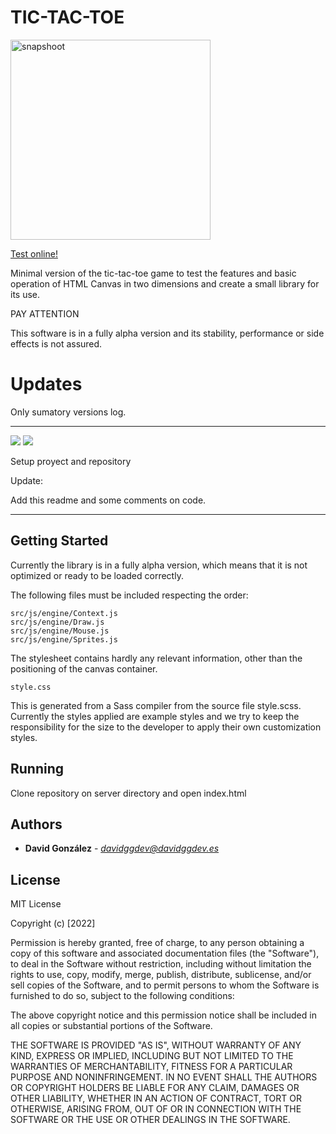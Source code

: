 # TIC-TAC-TOE
 
<img src="https://davidggdev.es/workbench/tic-tac-toe/tic-tac-toe.png" alt="snapshoot" width="320"/>

[Test online!](https://davidggdev.es/workbench/tic-tac-toe/)

Minimal version of the tic-tac-toe game to test the features and basic operation 
of HTML Canvas in two dimensions and create a small library for its use.

PAY ATTENTION

This software is in a fully alpha version and its stability, performance or 
side effects is not assured.
 
# Updates

Only sumatory versions log.

---
 

![](https://img.shields.io/badge/Alpha_1_wip-5c7219?style=for-the-badge&logo=esbuild&labelColor=1e485a&logoColor=white) 
![](https://img.shields.io/badge/UPDATE-2022/18/12-red?style=for-the-badge) 

Setup proyect and repository

Update: 

Add this readme and some comments on code.

---

## Getting Started

Currently the library is in a fully alpha version, which means that it is not 
optimized or ready to be loaded correctly.

The following files must be included respecting the order:

    src/js/engine/Context.js
    src/js/engine/Draw.js
    src/js/engine/Mouse.js
    src/js/engine/Sprites.js
  
The stylesheet contains hardly any relevant information, 
other than the positioning of the canvas container.

    style.css

This is generated from a Sass compiler from the source file style.scss. 
Currently the styles applied are example styles and we try to keep the 
responsibility for the size to the developer to apply their own customization 
styles. 
  
## Running 
 
Clone repository on server directory and open index.html 

## Authors

  - **David González** - *davidggdev@davidggdev.es*
  
## License

MIT License

Copyright (c) [2022] 

Permission is hereby granted, free of charge, to any person obtaining a copy
of this software and associated documentation files (the "Software"), to deal
in the Software without restriction, including without limitation the rights
to use, copy, modify, merge, publish, distribute, sublicense, and/or sell
copies of the Software, and to permit persons to whom the Software is
furnished to do so, subject to the following conditions:

The above copyright notice and this permission notice shall be included in all
copies or substantial portions of the Software.

THE SOFTWARE IS PROVIDED "AS IS", WITHOUT WARRANTY OF ANY KIND, EXPRESS OR
IMPLIED, INCLUDING BUT NOT LIMITED TO THE WARRANTIES OF MERCHANTABILITY,
FITNESS FOR A PARTICULAR PURPOSE AND NONINFRINGEMENT. IN NO EVENT SHALL THE
AUTHORS OR COPYRIGHT HOLDERS BE LIABLE FOR ANY CLAIM, DAMAGES OR OTHER
LIABILITY, WHETHER IN AN ACTION OF CONTRACT, TORT OR OTHERWISE, ARISING FROM,
OUT OF OR IN CONNECTION WITH THE SOFTWARE OR THE USE OR OTHER DEALINGS IN THE
SOFTWARE.
